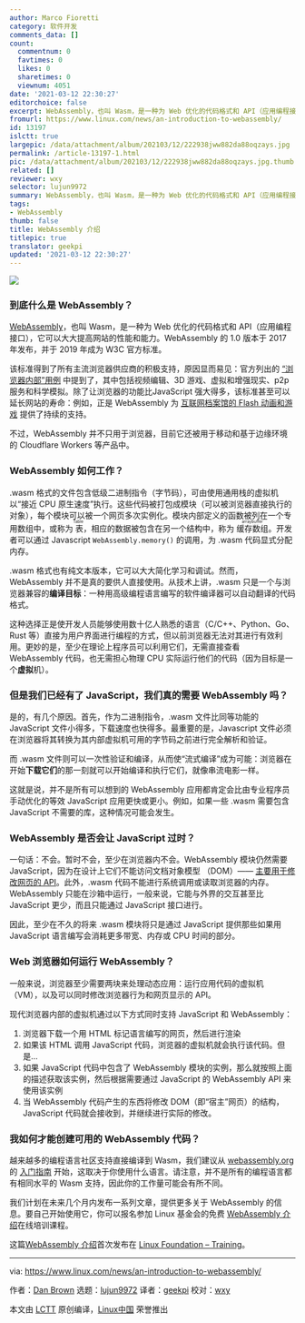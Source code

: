 ```yaml
---
author: Marco Fioretti
category: 软件开发
comments_data: []
count:
  commentnum: 0
  favtimes: 0
  likes: 0
  sharetimes: 0
  viewnum: 4051
date: '2021-03-12 22:30:27'
editorchoice: false
excerpt: WebAssembly，也叫 Wasm，是一种为 Web 优化的代码格式和 API（应用编程接口），它可以大大提高网站的性能和能力。
fromurl: https://www.linux.com/news/an-introduction-to-webassembly/
id: 13197
islctt: true
largepic: /data/attachment/album/202103/12/222938jww882da88oqzays.jpg
permalink: /article-13197-1.html
pic: /data/attachment/album/202103/12/222938jww882da88oqzays.jpg.thumb.jpg
related: []
reviewer: wxy
selector: lujun9972
summary: WebAssembly，也叫 Wasm，是一种为 Web 优化的代码格式和 API（应用编程接口），它可以大大提高网站的性能和能力。
tags:
- WebAssembly
thumb: false
title: WebAssembly 介绍
titlepic: true
translator: geekpi
updated: '2021-03-12 22:30:27'
---
```


![](/data/attachment/album/202103/12/222938jww882da88oqzays.jpg)


### 到底什么是 WebAssembly？


[WebAssembly](https://webassembly.org/)，也叫 Wasm，是一种为 Web 优化的代码格式和 API（应用编程接口），它可以大大提高网站的性能和能力。WebAssembly 的 1.0 版本于 2017 年发布，并于 2019 年成为 W3C 官方标准。


该标准得到了所有主流浏览器供应商的积极支持，原因显而易见：官方列出的 [“浏览器内部”用例](https://webassembly.org/docs/use-cases/) 中提到了，其中包括视频编辑、3D 游戏、虚拟和增强现实、p2p 服务和科学模拟。除了让浏览器的功能比JavaScript 强大得多，该标准甚至可以延长网站的寿命：例如，正是 WebAssembly 为 [互联网档案馆的 Flash 动画和游戏](https://blog.archive.org/2020/11/19/flash-animations-live-forever-at-the-internet-archive/) 提供了持续的支持。


不过，WebAssembly 并不只用于浏览器，目前它还被用于移动和基于边缘环境的 Cloudflare Workers 等产品中。


### WebAssembly 如何工作？


.wasm 格式的文件包含低级二进制指令（字节码），可由使用通用栈的虚拟机以“接近 CPU 原生速度”执行。这些代码被打包成模块（可以被浏览器直接执行的对象），每个模块可以被一个网页多次实例化。模块内部定义的函数被列在一个专用数组中，或称为<ruby> 表 <rt>  Table </rt></ruby>，相应的数据被包含在另一个结构中，称为 <ruby> 缓存数组 <rt>  arraybuffer </rt></ruby>。开发者可以通过 Javascript `WebAssembly.memory()` 的调用，为 .wasm 代码显式分配内存。


.wasm 格式也有纯文本版本，它可以大大简化学习和调试。然而，WebAssembly 并不是真的要供人直接使用。从技术上讲，.wasm 只是一个与浏览器兼容的**编译目标**：一种用高级编程语言编写的软件编译器可以自动翻译的代码格式。


这种选择正是使开发人员能够使用数十亿人熟悉的语言（C/C++、Python、Go、Rust 等）直接为用户界面进行编程的方式，但以前浏览器无法对其进行有效利用。更妙的是，至少在理论上程序员可以利用它们，无需直接查看 WebAssembly 代码，也无需担心物理 CPU 实际运行他们的代码（因为目标是一个**虚拟**机）。


### 但是我们已经有了 JavaScript，我们真的需要 WebAssembly 吗？


是的，有几个原因。首先，作为二进制指令，.wasm 文件比同等功能的 JavaScript 文件小得多，下载速度也快得多。最重要的是，Javascript 文件必须在浏览器将其转换为其内部虚拟机可用的字节码之前进行完全解析和验证。


而 .wasm 文件则可以一次性验证和编译，从而使“流式编译”成为可能：浏览器在开始**下载它们**的那一刻就可以开始编译和执行它们，就像串流电影一样。


这就是说，并不是所有可以想到的 WebAssembly 应用都肯定会比由专业程序员手动优化的等效 JavaScript 应用更快或更小。例如，如果一些 .wasm 需要包含 JavaScript 不需要的库，这种情况可能会发生。


### WebAssembly 是否会让 JavaScript 过时？


一句话：不会。暂时不会，至少在浏览器内不会。WebAssembly 模块仍然需要 JavaScript，因为在设计上它们不能访问文档对象模型 （DOM）—— [主要用于修改网页的 API](https://developer.mozilla.org/en-US/docs/Web/API/Document_Object_Model/Introduction)。此外，.wasm 代码不能进行系统调用或读取浏览器的内存。WebAssembly 只能在沙箱中运行，一般来说，它能与外界的交互甚至比 JavaScript 更少，而且只能通过 JavaScript 接口进行。


因此，至少在不久的将来 .wasm 模块将只是通过 JavaScript 提供那些如果用 JavaScript 语言编写会消耗更多带宽、内存或 CPU 时间的部分。


### Web 浏览器如何运行 WebAssembly？


一般来说，浏览器至少需要两块来处理动态应用：运行应用代码的虚拟机（VM），以及可以同时修改浏览器行为和网页显示的 API。


现代浏览器内部的虚拟机通过以下方式同时支持 JavaScript 和 WebAssembly：


1. 浏览器下载一个用 HTML 标记语言编写的网页，然后进行渲染
2. 如果该 HTML 调用 JavaScript 代码，浏览器的虚拟机就会执行该代码。但是...
3. 如果 JavaScript 代码中包含了 WebAssembly 模块的实例，那么就按照上面的描述获取该实例，然后根据需要通过 JavaScript 的 WebAssembly API 来使用该实例
4. 当 WebAssembly 代码产生的东西将修改 DOM（即“宿主”网页）的结构，JavaScript 代码就会接收到，并继续进行实际的修改。


### 我如何才能创建可用的 WebAssembly 代码？


越来越多的编程语言社区支持直接编译到 Wasm，我们建议从 [webassembly.org](http://webassembly.org) 的 [入门指南](https://webassembly.org/getting-started/developers-guide/) 开始，这取决于你使用什么语言。请注意，并不是所有的编程语言都有相同水平的 Wasm 支持，因此你的工作量可能会有所不同。


我们计划在未来几个月内发布一系列文章，提供更多关于 WebAssembly 的信息。要自己开始使用它，你可以报名参加 Linux 基金会的免费 [WebAssembly 介绍](https://training.linuxfoundation.org/training/introduction-to-webassembly-lfd133/)在线培训课程。


这篇[WebAssembly 介绍](https://training.linuxfoundation.org/announcements/an-introduction-to-webassembly/)首次发布在 [Linux Foundation – Training](https://training.linuxfoundation.org/)。




---


via: <https://www.linux.com/news/an-introduction-to-webassembly/>


作者：[Dan Brown](https://training.linuxfoundation.org/announcements/an-introduction-to-webassembly/) 选题：[lujun9972](https://github.com/lujun9972) 译者：[geekpi](https://github.com/geekpi) 校对：[wxy](https://github.com/wxy)


本文由 [LCTT](https://github.com/LCTT/TranslateProject) 原创编译，[Linux中国](https://linux.cn/) 荣誉推出